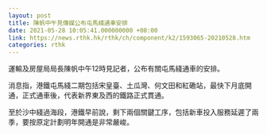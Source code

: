 ```yaml
---
layout: post
title: 陳帆中午見傳媒公布屯馬綫通車安排
date: 2021-05-28 10:05:41.000000000 +08:00
link: https://news.rthk.hk/rthk/ch/component/k2/1593065-20210528.htm
categories: rthk
---
```


運輸及房屋局局長陳帆中午12時見記者，公布有關屯馬綫通車的安排。

消息指，港鐵屯馬綫二期包括宋皇臺、土瓜灣、何文田和紅磡站，最快下月底開通，正式通車後，代表新界東及西的鐵路正式貫通。

至於沙中綫過海段，港鐵早前說，剩下兩個關鍵工序，包括新車投入服務延遲了兩季，要按原定計劃明年開通是非常嚴峻。
